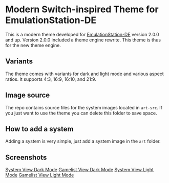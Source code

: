 # Modern Switch-inspired Theme for EmulationStation-DE

This is a modern theme developed for [EmulationStation-DE](https://gitlab.com/es-de/emulationstation-de) version 2.0.0 and up. Version 2.0.0 included a theme engine rewrite. This theme is thus for the new theme engine.

## Variants

The theme comes with variants for dark and light mode and various aspect ratios. It supports 4:3, 16:9, 16:10, and 21:9.

## Image source

The repo contains source files for the system images located in `art-src`. If you just want to use the theme you can delete this folder to save space.

## How to add a system

Adding a system is very simple, just add a system image in the `art` folder.

## Screenshots

[System View Dark Mode](./docs/img/system-dark.png)
[Gamelist View Dark Mode](./docs/img/gamelist-dark.png)
[System View Light Mode](./docs/img/system-light.png)
[Gamelist View Light Mode](./docs/img/gamelist-light.png)
